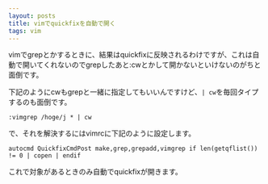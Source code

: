 ```yaml
---
layout: posts
title: vimでquickfixを自動で開く
tags: vim
---
```


vimでgrepとかするときに、結果はquickfixに反映されるわけですが、これは自動で開いてくれないのでgrepしたあと:cwとかして開かないといけないのがちと面倒です。

下記のようにcwもgrepと一緒に指定してもいいんですけど、`| cw`を毎回タイプするのも面倒です。

    :vimgrep /hoge/j * | cw

で、それを解決するにはvimrcに下記のように設定します。

    autocmd QuickfixCmdPost make,grep,grepadd,vimgrep if len(getqflist()) != 0 | copen | endif

これで対象があるときのみ自動でquickfixが開きます。


